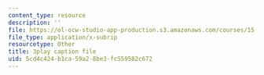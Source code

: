 ```yaml
---
content_type: resource
description: ''
file: https://ol-ocw-studio-app-production.s3.amazonaws.com/courses/15-071-the-analytics-edge-spring-2017/5cd4c424b1ca59a28be3fc559582c672_FqiB9tmtdSc.vtt
file_type: application/x-subrip
resourcetype: Other
title: 3play caption file
uid: 5cd4c424-b1ca-59a2-8be3-fc559582c672
---
```

